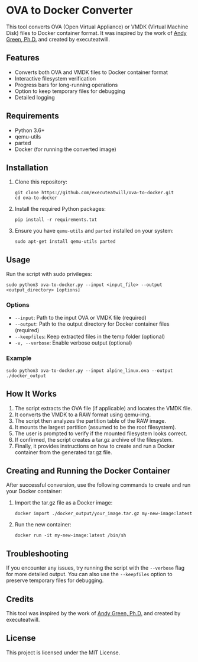 # OVA to Docker Converter

This tool converts OVA (Open Virtual Appliance) or VMDK (Virtual Machine Disk) files to Docker container format. It was inspired by the work of [Andy Green, Ph.D.](https://andygreen.phd/2022/01/26/converting-vm-images-to-docker-containers/) and created by executeatwill.

## Features

- Converts both OVA and VMDK files to Docker container format
- Interactive filesystem verification
- Progress bars for long-running operations
- Option to keep temporary files for debugging
- Detailed logging

## Requirements

- Python 3.6+
- qemu-utils
- parted
- Docker (for running the converted image)

## Installation

1. Clone this repository:
   ```
   git clone https://github.com/executeatwill/ova-to-docker.git
   cd ova-to-docker
   ```

2. Install the required Python packages:
   ```
   pip install -r requirements.txt
   ```

3. Ensure you have `qemu-utils` and `parted` installed on your system:
   ```
   sudo apt-get install qemu-utils parted
   ```

## Usage

Run the script with sudo privileges:

```
sudo python3 ova-to-docker.py --input <input_file> --output <output_directory> [options]
```

### Options

- `--input`: Path to the input OVA or VMDK file (required)
- `--output`: Path to the output directory for Docker container files (required)
- `--keepfiles`: Keep extracted files in the temp folder (optional)
- `-v, --verbose`: Enable verbose output (optional)

### Example

```
sudo python3 ova-to-docker.py --input alpine_linux.ova --output ./docker_output
```

## How It Works

1. The script extracts the OVA file (if applicable) and locates the VMDK file.
2. It converts the VMDK to a RAW format using qemu-img.
3. The script then analyzes the partition table of the RAW image.
4. It mounts the largest partition (assumed to be the root filesystem).
5. The user is prompted to verify if the mounted filesystem looks correct.
6. If confirmed, the script creates a tar.gz archive of the filesystem.
7. Finally, it provides instructions on how to create and run a Docker container from the generated tar.gz file.

## Creating and Running the Docker Container

After successful conversion, use the following commands to create and run your Docker container:

1. Import the tar.gz file as a Docker image:
   ```
   docker import ./docker_output/your_image.tar.gz my-new-image:latest
   ```

2. Run the new container:
   ```
   docker run -it my-new-image:latest /bin/sh
   ```

## Troubleshooting

If you encounter any issues, try running the script with the `--verbose` flag for more detailed output. You can also use the `--keepfiles` option to preserve temporary files for debugging.

## Credits

This tool was inspired by the work of [Andy Green, Ph.D.](https://andygreen.phd/2022/01/26/converting-vm-images-to-docker-containers/) and created by executeatwill.

## License

This project is licensed under the MIT License.
